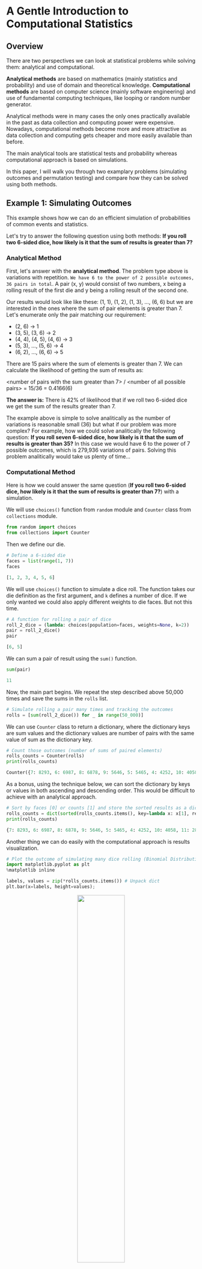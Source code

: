 # A Gentle Introduction to Computational Statistics

## Overview
There are two perspectives we can look at statistical problems while solving them: analytical and computational.

**Analytical methods** are based on mathematics (mainly statistics and probability) and use of domain and theoretical knowledge. **Computational methods** are based on computer science (mainly software engineering) and use of fundamental computing techniques, like looping or random number generator.

Analytical methods were in many cases the only ones practically available in the past as data collection and computing power were expensive. Nowadays, computational methods become more and more attractive as data collection and computing gets cheaper and more easily available than before.

The main analytical tools are statistical tests and probability whereas computational approach is based on simulations.

In this paper, I will walk you through two examplary problems (simulating outcomes and permutation testing) and compare how they can be solved using both methods.

## Example 1: Simulating Outcomes

This example shows how we can do an efficient simulation of probabilities of common events and statistics.

Let's try to answer the following question using both methods: **If you roll two 6-sided dice, how likely is it that the sum of results is greater than 7?**

### Analytical Method

First, let's answer with the **analytical method**. The problem type above is variations with repetition. `We have 6 to the power of 2 possible outcomes, 36 pairs in total`. A pair (x, y) would consist of two numbers, x being a rolling result of the first die and y being a rolling result of the second one.

Our results would look like like these: (1, 1), (1, 2), (1, 3), ..., (6, 6) but we are interested in the ones where the sum of pair elements is greater than 7. Let's enumerate only the pair matching our requirement:

- (2, 6) -> 1
- (3, 5), (3, 6) -> 2
- (4, 4), (4, 5), (4, 6) -> 3
- (5, 3), ..., (5, 6) -> 4
- (6, 2), ..., (6, 6) -> 5

There are 15 pairs where the sum of elements is greater than 7. We can calculate the likelihood of getting the sum of results as:

\<number of pairs with the sum greater than 7> / \<number of all possible pairs> = 15/36 = 0.4166(6)

**The answer is:** There is 42% of likelihood that if we roll two 6-sided dice we get the sum of the results greater than 7.

The example above is simple to solve analitically as the number of variations is reasonable small (36) but what if our problem was more complex? For example, how we could solve analitically the following question: **If you roll seven 6-sided dice, how likely is it that the sum of results is greater than 35?** In this case we would have 6 to the power of 7 possible outcomes, which is 279,936 variations of pairs. Solving this problem analitically would take us plenty of time...

### Computational Method

Here is how we could answer the same question (**If you roll two 6-sided dice, how likely is it that the sum of results is greater than 7?**) with a simulation.

We will use `choices()` function from `random` module and `Counter` class from `collections` module.

```python
from random import choices
from collections import Counter
```
Then we define our die.

```python
# Define a 6-sided die
faces = list(range(1, 7))
faces

[1, 2, 3, 4, 5, 6]
```
We will use `choices()` function to simulate a dice roll. The function takes our die definition as the first argument, and `k` defines a number of dice. If we only wanted we could also apply different weights to die faces. But not this time.

```python
# A function for rolling a pair of dice
roll_2_dice = (lambda: choices(population=faces, weights=None, k=2))
pair = roll_2_dice()
pair

[6, 5]
```
We can sum a pair of result using the `sum()` function.

```python
sum(pair)

11
```
Now, the main part begins. We repeat the step described above 50,000 times and save the sums in the `rolls` list.

```python
# Simulate rolling a pair many times and tracking the outcomes
rolls = [sum(roll_2_dice()) for _ in range(50_000)]
```
We can use `Counter` class to return a dictionary, where the dictionary keys are sum values and the dictionary values are number of pairs with the same value of sum as the dictionary key.

```python
# Count those outcomes (number of sums of paired elements)
rolls_counts = Counter(rolls)
print(rolls_counts)

Counter({7: 8293, 6: 6987, 8: 6878, 9: 5646, 5: 5465, 4: 4252, 10: 4058, 11: 2832, 3: 2781, 12: 1417, 2: 1391})
```
As a bonus, using the technique below, we can sort the dictionary by keys or values in both ascending and descending order. This would be difficult to achieve with an analytical approach.

```python
# Sort by faces [0] or counts [1] and store the sorted results as a dictionary
rolls_counts = dict(sorted(rolls_counts.items(), key=lambda x: x[1], reverse=True))
print(rolls_counts)

{7: 8293, 6: 6987, 8: 6878, 9: 5646, 5: 5465, 4: 4252, 10: 4058, 11: 2832, 3: 2781, 12: 1417, 2: 1391}
```
Another thing we can do easily with the computational approach is results visualization.

```python
# Plot the outcome of simulating many dice rolling (Binomial Distribution)
import matplotlib.pyplot as plt
%matplotlib inline

labels, values = zip(*rolls_counts.items()) # Unpack dict
plt.bar(x=labels, height=values);
```

<center><img src="images/2019-04-12-001.png" width="50%"/></center>


Now, we are ready to answer our question. The code below sums the number of occurences of sums greater than 7 and divides it by all occurences.

```python
# If you roll two dice, how likely is it that your sum is greater than 7
sums_above_7 = sum(v for k, v in rolls_counts.items() if k > 7)
all_sums = sum(rolls_counts.values())

likelihood = sums_above_7 / all_sums
likelihood

0.41662
```
The result is at the same time the likelihood that if we roll two 6-sided dice we get the sum of the results greater than 7. Of course, the result we got using computational method (42%) matches the one derived from the analytical method (42%).

### Analytical vs. Computational

To summarize, here are the steps of the two approaches:

- Analytical approach
	- Think about all possible outcomes
	- Enumerate outcomes which meet the condition (>7)
	- Count the outcomes which meet the condition and calculate the likelihood

- Computational approach
	- Define 6-sided die
	- Simulate rolling a pair of dice (many times)
	- Count and calculate the likelihood
	- Bonus: count, sort, visualize easily

Solving the problem analytically, we would have a problem with the more complex scenario (7 dice, sum greater than 35) whereas computationally we can solve it right away. The working code and the complex case solution can be found the Jupyter notebook linked below.

**Example 1: Simulating Outcomes** ([Jupyter](https://github.com/ksatola/Computational-Statistics/blob/master/Example1.ipynb), [HTML](https://ksatola.github.io/projects/ComputationalStatisticsExample1.html))

## Example 2: Permutation Testing

In this example **we would like to know if a drug is effective or not**. This is a classic A/B testing problem which we solve in analytical and computational way.

The first and common to both methods step is to describe the problem mathematically and define a few inputs to our analysis. For this, we will use a standard hypothesis testing approach, defining our null and alternative hypotheses as follows:

<center><img src="images/2019-04-12-002.png" width="100%"/></center>

For the above, I will assume a significance level (alpha) of 0.01. The significance level is the threshold for rejecting a difference between the groups.

In simple words, to confirm if the drug works, we need to find out if there is a statistically significant difference between the two groups of patients. We will be comparing means of the group results (samples) to see if they significantly differ or not.

We represent our groups as lists where each number is a result of patient's examination. In our case we do not know what the numbers means and if the higher number represents the better result or not. That is why two-tailed alternative hypothesis is chosen - we just want to confirm if the two groups differ significantly.

 The treatment group is where patients get the drug and the control group is where patients do not get the drug (only a kind of mockup/not working replacement).

```python
import numpy as np

# treatment group
drug = [54, 73, 53, 70, 73, 68, 52, 65, 65] 

# control group
placebo = [54, 51, 58, 44, 55, 52, 42, 47, 58, 46] 

# Significance level
alpha = 0.01
```

For our groups, we observe the means difference of 12.97 but the question is if this difference is statistically significant and the drug works? Is the difference only between the two samples (drug and placebo) or we could infere that this would be also valid for the entire patients population?

```python
# Means difference of the samples
np.mean(drug) - np.mean(placebo)

12.966666666666661
```

### Analytical Method

First, let's try to answer to this question analytically. For that we will use T-Student sampling distribution and calculate t-test statistic. Statistical tests usually come with some assumptions, and t-test is not an exception.

T-test assumptions:

1. Both groups (drug and placebo) should be normally distributed.
2. Samples should come from populations with equal variances.
3. Samples should be of the same size.
4. At best there should be more than 20 observations in a sample.

Assumtions 3 and 4 are quick to deal with. Our first sample (drug) has 9 observations and the second (placebo) 10. They are not equal in size but close, so we can live with it. The small number of observations (less than 20) may impact the quality of t-test outcome but we have no other choice but to try (we do not have any other observations).

To check if assumption one is is met we will use Shapiro-Wilk test designed specifically for samples containing less than 50 observations. For that we will use a helper function `normaltest()` which utilizes `shapiro()` function of the `scipy.stats` module.

```python
from scipy import stats

def normaltest(sample, name, alpha=0.05):
    '''
    Shapiro-Wilk test for samples with n < 50 observations.
    Reference: https://docs.scipy.org/doc/scipy/reference/generated/scipy.stats.shapiro.html
    '''
    W, p = stats.shapiro(sample)
    #print("W = {:g}".format(W))
    #print("p = {:g}".format(p))
    if p < alpha:  # null hypothesis: sample comes from a normal distribution
        print("{} does not come from a normal distribution".format(name))
    else:
        print("{} comes from a normal distribution".format(name))
```

Let's now test if our first assumption is true regarding the drug and placebo samples.

```python
# Is drug normally distributed?
normaltest(drug, "Drug")

Drug comes from a normal distribution
```

```python
# Is placebo normally distributed?
normaltest(placebo, "Placebo")

Placebo comes from a normal distribution
```

Our samples come from a normal distribution, although it is difficult to say that by just looking at data because we have only 9 and 10 observations.

Now it is time to deal with the second assumtion, stating that our samples should come from populations with equal variances. It is important to mention that we are not checking variances of the samples (their variances are not equal) but if they come from populations with equal variances. 

To check if the second assumption is valid, we will use `varsequals()` helper function utilizing `bartlett()` function from `scipy.stats` module. The function uses Bartlett's test which answers the question if our samples come from populations with equal variances.

```python
def varsequals(sample1, sample2, alpha=0.01):
    '''
    Perform Bartlett’s test for equal variances.
    Bartlett’s test tests the null hypothesis that all input samples are from populations with equal variances.
    Reference: https://docs.scipy.org/doc/scipy-0.14.0/reference/generated/scipy.stats.bartlett.html
    ''' 
    T, p = stats.bartlett(sample1, sample2)
    #print("T = {:g}".format(T))
    #print("p = {:g}".format(p))
    if p < alpha:  # null hypothesis: all input samples are from populations with equal variances
        print("Not all input samples are from populations with equal variances.")
    else:
        print("All input samples are from populations with equal variances.")
```
It seems that our second assumption is also valid.

```python
varsequals(drug, placebo)

All input samples are from populations with equal variances.
```

Now, we can perform our test and check if the mean difference of our two samples is statistically significant. The remaining question is if our samples are expected to have been drawn from the same population. To do this, we will do a t-test using `ttest_ind()` function from `scipy.stats` module.

```python
# We assume all observations are independent
t_stat, p = stats.ttest_ind(drug, placebo) 
print('t={:.4f}, p={:.4f}'.format(t_stat, p))

t=3.9357, p=0.0011
```

The t-test statistic value is 3.9357 and our p-value is 0.0011. The p-value is a probability of obtaining a result equal to or more extreme than was observed in the data. If our p-value (0.0011) is less than our alpha (0.01) than we can reject our null hypothesis (that there is no difference between drug and placebo) and assume the alternative hypothesis that the drug is effective.

```python
# Interpret via p-value
if p < alpha:
    print('Reject the null hypothesis that the means are equal.')
else:
    print('Accept null hypothesis that the means are equal.')
    
Reject the null hypothesis that the means are equal.
```

We can also confirm our finding calculating degrees of freedom,

```python
# Calculate degrees of freedom
df = len(drug) + len(placebo) - 2
df

17
```

and a critical value.

```python
# Calculate the critical value (two-tailed test)
# PPF (percent point function)
cv = stats.t.ppf(1.0 - alpha/2, df)
cv

2.8982305196347173
```
Using the critical value and t-test statistic we infer the same as above. Our drug works.

```python
# Interpret via critical value (abs for symmetric distribution)
if abs(t_stat) <= cv:
    print('Accept null hypothesis that the means are equal.')
else:
    print('Reject the null hypothesis that the means are equal.')
    
Reject the null hypothesis that the means are equal.
```
To summarize the analytical approach, we proved that we have sufficient evidence to reject the null hypothesis which means that the drug works.

### Computational Method

Now it is time to check if the drug is effective in a computational way. We will be using our hypothesis definition but instead of doing a statistical test and satisfying its assumption we assume the null hypothesis is true, so there is no difference in the groups.

To refresh, the observed mean difference in drug and placebo groups is 12.97 (observed_diff).


```python
observed_diff = mean(drug) - mean(placebo)
print(f"{observed_diff:.2f}")

12.97
```

If there is no difference in means of the treatment and control groups, we can merge the observations from both groups and then check how likely is that the observed_diff value or greater appears. We will now simulate the mean differences doing random groups assignment from the common pool (drug and placebo combined) many times.

```python
from statistics import mean
from random import shuffle

# Unite the data
combined = drug + placebo

n = 10_000
count = 0
simulated_means = []

# Simulate it a bunch of times
for _ in range(n):
	 # Rearrange in-place
    shuffle(combined)
    
    # Split combined into simulated drug and placebo grups
    # and calculate a simulated mean difference
    shuffled_diff = mean(combined[:len(drug)]) - mean(combined[len(drug):])
    
    # Add the difference for future reference
    simulated_means.append(shuffled_diff)
    
    # Increase counter if the simulated mean difference
    # is equal or greater from the observed mean difference
    count += (shuffled_diff >= observed_diff)
```
If the null hypothesis is true (the drug does not work, on average group means are close to 0) we should observe many occurences of mean differences equal or greater to observed_diff. If not, then we can safely reject the null hypothesis (as the observed_diff would be exceptional for samples drawn from the same distribution).

Our simulation result shows that 12 times on 10,000 simulated mean difference was equal or greater then observed one. According to our logic, if such difference was common we would get the difference at least 12.97 many more times.

```python
print(f"""{n:,} label reshufflings produced only {count} instances 
with a difference at least as extreme as the observed difference of {observed_diff:.2f}.""")

10,000 label reshufflings produced only 12 instances 
with a difference at least as extreme as the observed difference of 12.97.
```
We can also calculate a p-value easily. To recall, p-value is a chance of observing the current difference when there is truly no difference. In other words it is a probability of obtaining a result equal to or more extreme than was observed in the data.

```python
p = count / n
p

0.0012
```
The p-value is only 0.0012 and is far less than our significance level (alpha) established at 0.01 level.

```python
# Interpret via p-value
if p < alpha:
    print('Reject the null hypothesis that the means are equal.')
else:
    print('Accept null hypothesis that the means are equal.')
    
Reject the null hypothesis that the means are equal.
```
One of the nice "side effects" of computational approach is that doing simulations we gather data we can use to interpret our result visually.

```python
# Find the quantile for the alpha/2 cutoff (two-tailed test)
cv = np.max(simulated_means) - stats.t.ppf(1.0 - alpha/2, df)

simulated_means = np.asarray(simulated_means)
plt.figure(figsize=(16, 8))
sns.distplot(simulated_means, color="skyblue", kde=True, hist=True, rug="True")
plt.title("Simulated Differences of drug and placebo group means for the null hypothesis", fontsize=12)
plt.xlabel("Probability Means Difference", fontsize=12)
plt.ylabel("Percent", fontsize=12)

# Critical value
plt.axvline(cv, color='g');

# Observed mean difference
plt.axvline(observed_diff, color='r'); 
```

<center><img src="images/2019-04-12-003.png" width="100%"/></center>

The picture above shows our simulated distribution of mean difference. The green vertical line represents the critical value and the red one the mean difference observed between drug and placebo groups. We clearly see that it is very unlikely that drug and placebo samples come from the same distribution (red line).

To summarize the computational approach, we can say that it we have sufficient evidence to reject the null hypothesis, and we conclude that the drug is effective.


### Analytical vs. Computational

The analytical and computational approaches are in general very similar except the core part (in bold below):

- Analytical approach
	- Setup testing framework.
		- Define null and alternative hypothesis.
		- Set alpha (the threshold for rejecting differences).
	-  Collect data.
	-  **Pick a sampling distribution, calculate a test statistic, remember about assumptions.**
	-  Calculate p-value.
	-  Draw conclusion.

- Computational approach
	- Setup testing framework.
		- Define null and alternative hypothesis.
		- Set alpha (the threshold for rejecting differences).
	- Collect data.
	- **Iterate while shuffling data to simulate null effect and createa sampling distribution.**
	- Calculate p-value.
	- Draw conclusion.

To conclude, analytical method often dictates the test statistic, and tests have assumptions we must meet. This is not the case while simulating. In addition, if we have issues like censored data, non-independence, or long-tailed distributions, we may not find an off-the-shelf test. In such a case, unless we are mathematical statisticians, we may not be able to make a suitable statistical test by ourselves. Computational approach seems to be more easy to comprehend and to execute.
 
You can find a complete working code in Jupyter notebook format below.

**Example 2: Permutation Testing** ([Jupyter](https://github.com/ksatola/Computational-Statistics/blob/master/Example2.ipynb), [HTML](https://ksatola.github.io/projects/ComputationalStatisticsExample2.html))

## Additional Resources

- [ComputationalStatistics-master.zip](https://github.com/ksatola/Computational-Statistics/blob/master/ComputationalStatistics-master.zip) - a copy of [Brian Spiering](https://github.com/brianspiering/ComputationalStatistics) repo. Brian's talk during [DSCO19](https://www.sfdatainstitute.org/) in San Francisco was a trigger for me to start dealing more systhematically with computational statistics.
- [analytical\_vs\_computational.pdf](https://github.com/ksatola/Computational-Statistics/blob/master/analytical_vs_computational.pdf) - a few slides with a context and brief summary of analytical and computational methods.
